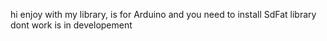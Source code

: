 hi enjoy with my library, is for Arduino
and you need to install SdFat library
dont work is in developement
